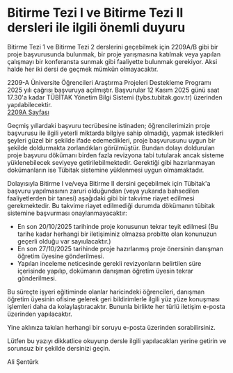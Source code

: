 # Bitirme Tezi I ve Bitirme Tezi II dersleri ile ilgili önemli duyuru

Bitirme Tezi 1 ve Bitirme Tezi 2 derslerini geçebilmek için 2209A/B gibi bir proje başvurusunda bulunmak, bir proje yarışmasına katılmak veya  yapılan çalışmayı bir konferansta sunmak gibi faaliyette bulunmak gerekiyor. Aksi halde her iki dersi de geçmek mümkün olmayacaktır.

2209-A Üniversite Öğrencileri Araştırma Projeleri Destekleme Programı 2025 yılı çağrısı başvuruya açılmıştır. Başvurular 12 Kasım 2025 günü saat 17.30'a kadar TÜBİTAK Yönetim Bilgi Sistemi (tybs.tubitak.gov.tr) üzerinden yapılabilecektir.   
[2209A Sayfası](https://tubitak.gov.tr/tr/burslar/lisans-onlisans/destek-programlari/2209-universite-ogrencileri-arastirma-projeleri-destekleme-programi)

Geçmiş yıllardaki başvuru tecrübesine istinaden; öğrencilerimizin proje başvurusu ile ilgili yeterli miktarda bilgiye sahip olmadığı, yapmak istedikleri şeyleri güzel bir şekilde ifade edemedikleri, proje başvurusunu uygun  bir şekilde doldurmakta zorlandıkları görülmüştür. Bundan dolayı doldurulan proje başvuru dökümanı birden fazla revizyona tabi tutularak ancak sisteme yüklenebilecek seviyeye getirilebilmektedir. Gerektiği gibi hazırlanmayan  dokümanların ise Tübitak sistemine yüklenmesi uygun olmamaktadır.

Dolayısıyla Bitirme I ve/veya Bitirme II dersini geçebilmek için Tübitak'a başvuru yapılmasının zaruri olduğundan (veya yukarıda bahsedilen faaliyetlerden bir tanesi) aşağıdaki gibi bir takvime riayet edilmesi gerekmektedir. Bu takvime riayet  edilmediği durumda dökümanın tübitak sistemine başvurması onaylanmayacaktır:

- En son 20/10/2025 tarihinde proje konusunun tekrar teyit edilmesi (Bu tarihe kadar herhangi bir iletişiminiz olmazsa probitte olan konunuzun geçerli olduğu var sayıulacaktır.)
- En son 27/10/2025 tarihinde proje hazırlanmış proje önersinin danışman öğretim üyesine gönderilmesi.
- Yapılan inceleme neticesinde gerekli revizyonların belirtilen süre içerisinde yapılıp, dokümanın danışman öğretim üyesin tekrar gönderilmesi.

Bu süreçte işyeri eğitiminde olanlar haricindeki öğrencileri, danışman öğretim üyesinin ofisine gelerek geri bildirimlerle ilgili yüz yüze konuşması işlemleri daha da kolaylaştıracaktır. Bununla birlikte her türlü iletişim e-posta üzerinden yapılacaktır.

Yine aklınıza takılan herhangi bir soruyu e-posta üzerinden sorabilirsiniz.

Lütfen bu yazıyı dikkatlice okuyunp dersle ilgili yapılacakları yerine getirin ve sorunsuz bir şekilde dersinizi geçin.

Ali Şentürk

